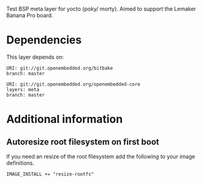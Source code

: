 Test BSP meta layer for yocto (poky/ morty).
Aimed to support the Lemaker Banana Pro board.

# Dependencies

This layer depends on:

```
URI: git://git.openembedded.org/bitbake
branch: master

URI: git://git.openembedded.org/openembedded-core
layers: meta
branch: master
```

# Additional information

## Autoresize root filesystem on first boot

If you need an resize of the root filesystem add the following to your image definitions.

```
IMAGE_INSTALL += "resize-rootfs"
```
